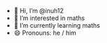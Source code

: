 - 👋 Hi, I’m @inuh12
- 👀 I’m interested in maths
- 🌱 I’m currently learning maths
- 😄 Pronouns: he / him
